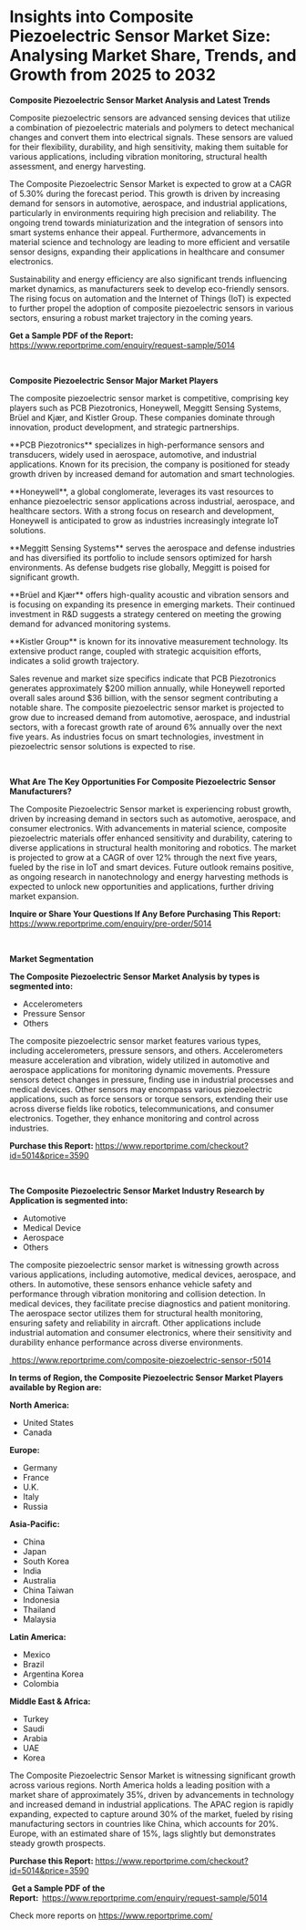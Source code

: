 <p><h1>Insights into Composite Piezoelectric Sensor Market Size: Analysing Market Share, Trends, and Growth from 2025 to 2032</h1></p><p><strong>Composite Piezoelectric Sensor Market Analysis and Latest Trends</strong></p>
<p><p>Composite piezoelectric sensors are advanced sensing devices that utilize a combination of piezoelectric materials and polymers to detect mechanical changes and convert them into electrical signals. These sensors are valued for their flexibility, durability, and high sensitivity, making them suitable for various applications, including vibration monitoring, structural health assessment, and energy harvesting.</p><p>The Composite Piezoelectric Sensor Market is expected to grow at a CAGR of 5.30% during the forecast period. This growth is driven by increasing demand for sensors in automotive, aerospace, and industrial applications, particularly in environments requiring high precision and reliability. The ongoing trend towards miniaturization and the integration of sensors into smart systems enhance their appeal. Furthermore, advancements in material science and technology are leading to more efficient and versatile sensor designs, expanding their applications in healthcare and consumer electronics.</p><p>Sustainability and energy efficiency are also significant trends influencing market dynamics, as manufacturers seek to develop eco-friendly sensors. The rising focus on automation and the Internet of Things (IoT) is expected to further propel the adoption of composite piezoelectric sensors in various sectors, ensuring a robust market trajectory in the coming years.</p></p>
<p><strong>Get a Sample PDF of the Report:&nbsp;</strong> <a href="https://www.reportprime.com/enquiry/request-sample/5014?utm_campaign=2393&utm_medium=2&utm_source=Github&utm_content=ia&utm_term=19032025&utm_id=composite-piezoelectric-sensor">https://www.reportprime.com/enquiry/request-sample/5014</a></p>
<p>&nbsp;</p>
<p><strong>Composite Piezoelectric Sensor Major Market Players</strong></p>
<p><p>The composite piezoelectric sensor market is competitive, comprising key players such as PCB Piezotronics, Honeywell, Meggitt Sensing Systems, Brüel and Kjær, and Kistler Group. These companies dominate through innovation, product development, and strategic partnerships.</p><p>**PCB Piezotronics** specializes in high-performance sensors and transducers, widely used in aerospace, automotive, and industrial applications. Known for its precision, the company is positioned for steady growth driven by increased demand for automation and smart technologies.</p><p>**Honeywell**, a global conglomerate, leverages its vast resources to enhance piezoelectric sensor applications across industrial, aerospace, and healthcare sectors. With a strong focus on research and development, Honeywell is anticipated to grow as industries increasingly integrate IoT solutions.</p><p>**Meggitt Sensing Systems** serves the aerospace and defense industries and has diversified its portfolio to include sensors optimized for harsh environments. As defense budgets rise globally, Meggitt is poised for significant growth.</p><p>**Brüel and Kjær** offers high-quality acoustic and vibration sensors and is focusing on expanding its presence in emerging markets. Their continued investment in R&D suggests a strategy centered on meeting the growing demand for advanced monitoring systems.</p><p>**Kistler Group** is known for its innovative measurement technology. Its extensive product range, coupled with strategic acquisition efforts, indicates a solid growth trajectory.</p><p>Sales revenue and market size specifics indicate that PCB Piezotronics generates approximately $200 million annually, while Honeywell reported overall sales around $36 billion, with the sensor segment contributing a notable share. The composite piezoelectric sensor market is projected to grow due to increased demand from automotive, aerospace, and industrial sectors, with a forecast growth rate of around 6% annually over the next five years. As industries focus on smart technologies, investment in piezoelectric sensor solutions is expected to rise.</p></p>
<p>&nbsp;</p>
<p><strong>What Are The Key Opportunities For Composite Piezoelectric Sensor Manufacturers?</strong></p>
<p><p>The Composite Piezoelectric Sensor market is experiencing robust growth, driven by increasing demand in sectors such as automotive, aerospace, and consumer electronics. With advancements in material science, composite piezoelectric materials offer enhanced sensitivity and durability, catering to diverse applications in structural health monitoring and robotics. The market is projected to grow at a CAGR of over 12% through the next five years, fueled by the rise in IoT and smart devices. Future outlook remains positive, as ongoing research in nanotechnology and energy harvesting methods is expected to unlock new opportunities and applications, further driving market expansion.</p></p>
<p><strong>Inquire or Share Your Questions If Any Before Purchasing This Report:</strong> <a href="https://www.reportprime.com/enquiry/pre-order/5014?utm_campaign=2393&utm_medium=2&utm_source=Github&utm_content=ia&utm_term=19032025&utm_id=composite-piezoelectric-sensor">https://www.reportprime.com/enquiry/pre-order/5014</a></p>
<p>&nbsp;</p>
<p><strong>Market Segmentation</strong></p>
<p><strong>The Composite Piezoelectric Sensor Market Analysis by types is segmented into:</strong></p>
<p><ul><li>Accelerometers</li><li>Pressure Sensor</li><li>Others</li></ul></p>
<p><p>The composite piezoelectric sensor market features various types, including accelerometers, pressure sensors, and others. Accelerometers measure acceleration and vibration, widely utilized in automotive and aerospace applications for monitoring dynamic movements. Pressure sensors detect changes in pressure, finding use in industrial processes and medical devices. Other sensors may encompass various piezoelectric applications, such as force sensors or torque sensors, extending their use across diverse fields like robotics, telecommunications, and consumer electronics. Together, they enhance monitoring and control across industries.</p></p>
<p><strong>Purchase this Report:&nbsp;</strong><a href="https://www.reportprime.com/checkout?id=5014&price=3590&utm_campaign=2393&utm_medium=2&utm_source=Github&utm_content=ia&utm_term=19032025&utm_id=composite-piezoelectric-sensor">https://www.reportprime.com/checkout?id=5014&price=3590</a></p>
<p>&nbsp;</p>
<p><strong>The Composite Piezoelectric Sensor Market Industry Research by Application is segmented into:</strong></p>
<p><ul><li>Automotive</li><li>Medical Device</li><li>Aerospace</li><li>Others</li></ul></p>
<p><p>The composite piezoelectric sensor market is witnessing growth across various applications, including automotive, medical devices, aerospace, and others. In automotive, these sensors enhance vehicle safety and performance through vibration monitoring and collision detection. In medical devices, they facilitate precise diagnostics and patient monitoring. The aerospace sector utilizes them for structural health monitoring, ensuring safety and reliability in aircraft. Other applications include industrial automation and consumer electronics, where their sensitivity and durability enhance performance across diverse environments.</p></p>
<p><a href="https://www.reportprime.com/composite-piezoelectric-sensor-r5014?utm_campaign=2393&utm_medium=2&utm_source=Github&utm_content=ia&utm_term=19032025&utm_id=composite-piezoelectric-sensor">&nbsp;https://www.reportprime.com/composite-piezoelectric-sensor-r5014</a></p>
<p><strong>In terms of Region, the Composite Piezoelectric Sensor Market Players available by Region are:</strong></p>
<p>
    <p> <strong> North America: </strong>
        <ul>
            <li>United States</li>
            <li>Canada</li>
        </ul>
        </p> 
    <p> <strong> Europe: </strong>
        <ul>
            <li>Germany</li>
            <li>France</li>
            <li>U.K.</li>
            <li>Italy</li>
            <li>Russia</li>
        </ul>
        </p> 
    <p> <strong> Asia-Pacific: </strong>
        <ul>
            <li>China</li>
            <li>Japan</li>
            <li>South Korea</li>
            <li>India</li>
            <li>Australia</li>
            <li>China Taiwan</li>
            <li>Indonesia</li>
            <li>Thailand</li>
            <li>Malaysia</li>
        </ul>
        </p> 
    <p> <strong> Latin America: </strong>
        <ul>
            <li>Mexico</li>
            <li>Brazil</li>
            <li>Argentina Korea</li>
            <li>Colombia</li>
        </ul>
        </p> 
    <p> <strong> Middle East & Africa: </strong>
        <ul>
            <li>Turkey</li>
            <li>Saudi</li>
            <li>Arabia</li>
            <li>UAE</li>
            <li>Korea</li>
        </ul>
    </p>
    </p>
<p><p>The Composite Piezoelectric Sensor Market is witnessing significant growth across various regions. North America holds a leading position with a market share of approximately 35%, driven by advancements in technology and increased demand in industrial applications. The APAC region is rapidly expanding, expected to capture around 30% of the market, fueled by rising manufacturing sectors in countries like China, which accounts for 20%. Europe, with an estimated share of 15%, lags slightly but demonstrates steady growth prospects.</p></p>
<p><strong>Purchase this Report: </strong><a href="https://www.reportprime.com/checkout?id=5014&price=3590&utm_campaign=2393&utm_medium=2&utm_source=Github&utm_content=ia&utm_term=19032025&utm_id=composite-piezoelectric-sensor">https://www.reportprime.com/checkout?id=5014&price=3590</a></p>
<p>&nbsp;<strong>Get a Sample PDF of the Report:&nbsp;&nbsp;</strong><a href="https://www.reportprime.com/enquiry/request-sample/5014?utm_campaign=2393&utm_medium=2&utm_source=Github&utm_content=ia&utm_term=19032025&utm_id=composite-piezoelectric-sensor">https://www.reportprime.com/enquiry/request-sample/5014</a></p>
<p><strong></strong></p>
<p>Check more reports on <a href="https://www.reportprime.com/?utm_campaign=2393&utm_medium=2&utm_source=Github&utm_content=ia&utm_term=19032025&utm_id=composite-piezoelectric-sensor">https://www.reportprime.com/</a></p>